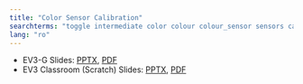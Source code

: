 ```yaml
---
title: "Color Sensor Calibration"
searchterms: "toggle intermediate color colour colour_sensor sensors calibration calibrate colour_calibration color_sensor_calibration"
lang: "ro"
---
```

 <ul>
 <li class="ng-binding">EV3-G Slides:
 <a href="ProgrammingLessons/intermediate/Calibrate (rom).pptx">PPTX</a>,
 <a href="ProgrammingLessons/intermediate/Calibrate (rom).pdf">PDF</a>
 </li>
 <li class="ng-binding">EV3 Classroom (Scratch) Slides:
 <a href="ProgrammingLessons/intermediate/scratch-Calibrate (rom).pptx">PPTX</a>,
 <a href="ProgrammingLessons/intermediate/scratch-Calibrate (rom).pdf">PDF</a>
 </li>
 </ul>
